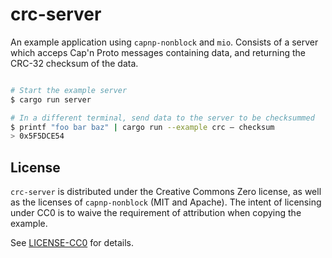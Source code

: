 # crc-server

An example application using `capnp-nonblock` and `mio`. Consists of a server
which acceps Cap'n Proto messages containing data, and returning the CRC-32
checksum of the data.

```bash

# Start the example server
$ cargo run server

# In a different terminal, send data to the server to be checksummed
$ printf "foo bar baz" | cargo run --example crc — checksum
> 0x5F5DCE54
```

## License

`crc-server` is distributed under the Creative Commons Zero license, as well as
the licenses of `capnp-nonblock` (MIT and Apache). The intent of licensing under
CC0 is to waive the requirement of attribution when copying the example.

See [LICENSE-CC0](LICENSE-CC0) for details.
